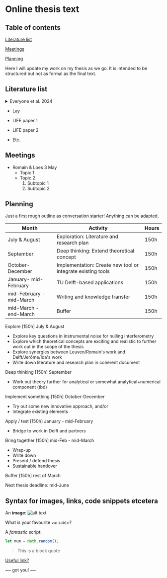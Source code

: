# Online thesis text

## Table of contents
[Literature list](#Literature-list)

[Meetings](#Meetings)

[Planning](#Planning)

Here I will update my work on my thesis as we go. It is intended to be structured but not as formal as the final text.

## <a name="Literature-list"></a> Literature list 
<details>
<summary> Everyone et al. 2024 </summary>
A few lines about this paper
</details>

- Lay 

- LIFE paper 1

- LIFE paper 2

- Etc.

## Meetings 
- Romain & Loes 3 May
	- Topic 1
	- Topic 2
		1. Subtopic 1
		2. Subtopic 2
## Planning

Just a first rough outline as conversation starter! Anything can be adapted.

| Month | Activity | Hours|
| --- | --- | --- |
| July & August | Exploration: Literature and research plan | 150h|
| September | Deep thinking: Extend theoretical concept | 150h|
| October-December | Implementation: Create new tool or integrate existing tools | 150h|
| January- mid-February| TU Delft-based applications | 150h|
| mid-February - mid-March| Writing and knowledge transfer | 150h|
| mid-March - end-March| Buffer | 150h|



Explore [150h] July & August

- Explore key questions in instrumental noise for nulling interferometry
- Explore which theoretical concepts are exciting and realistic to further work out in the scope of the thesis
- Explore synergies between Leuven/Romain's work and Delft/Jerôme/Ida's work
- Write down literature and research plan in coherent document

Deep thinking [150h] September

- Work out theory further for analytical or somewhat analytical+numerical component (tbd)

Implement something [150h] October-December

- Try out some new innovative approach, and/or
- Integrate existing elements

Apply / test [150h] January - mid-February

- Bridge to work in Delft and partners

Bring together [150h] mid-Feb - mid-March

- Wrap-up
- Write down
- Present / defend thesis
- Sustainable handover

Buffer [150h] rest of March

Next thesis deadline: mid-June

## Syntax for images, links, code snippets etcetera

An **image**:
![alt text](http://picsum.photos/200/200)

What is your favourite `variable`?

A *fantastic* script: 
```javascript
let num = Math.random();
``` 

> This is a block quote

[Useful link?](https://youtube.com/watch?v=dQw4w9WgXcQ)

~~ got you! ~~

